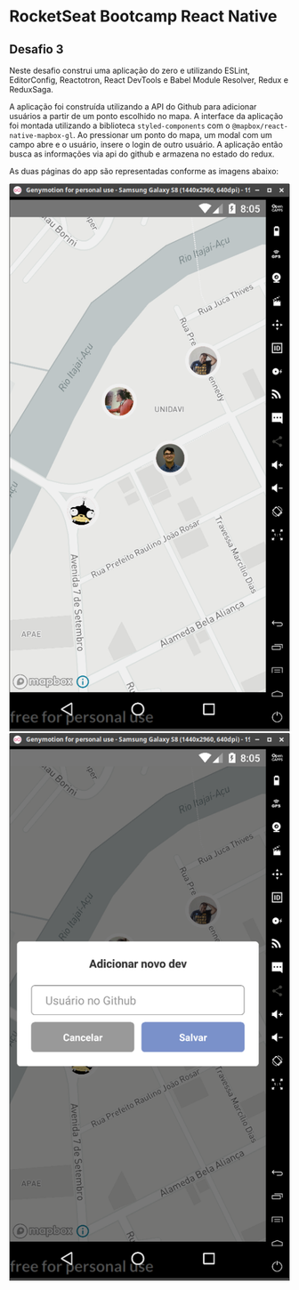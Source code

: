 # RocketSeat Bootcamp React Native

## Desafio 3

Neste desafio construi uma aplicação do zero e utilizando ESLint, EditorConfig,
Reactotron, React DevTools e Babel Module Resolver, Redux e ReduxSaga.

A aplicação foi construída utilizando a API do Github para adicionar  usuários
a partir de um ponto escolhido no mapa.
A interface da aplicação foi montada utilizando a biblioteca `styled-components`
com o `@mapbox/react-native-mapbox-gl`.
Ao pressionar um ponto do mapa, um modal com um campo abre e o usuário, insere
o login de outro usuário. A aplicação então busca as informações via api
do github e armazena no estado do redux.

As duas páginas do app são representadas conforme as imagens abaixo:

![Map](/assets/map.png)
![Add](/assets/add.png)

